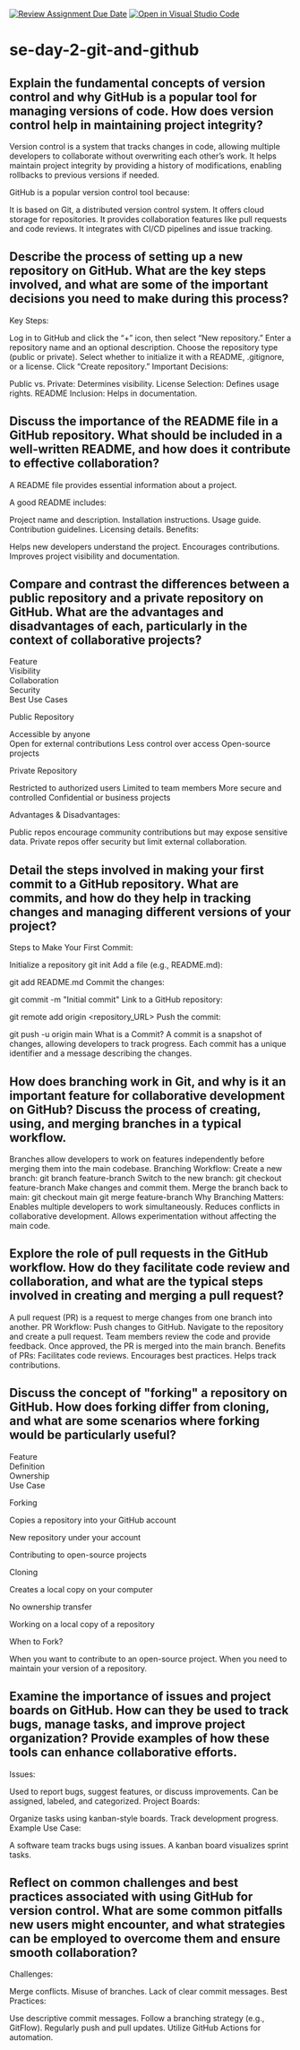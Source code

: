 [![Review Assignment Due Date](https://classroom.github.com/assets/deadline-readme-button-22041afd0340ce965d47ae6ef1cefeee28c7c493a6346c4f15d667ab976d596c.svg)](https://classroom.github.com/a/8wgCKhpZ)
[![Open in Visual Studio Code](https://classroom.github.com/assets/open-in-vscode-2e0aaae1b6195c2367325f4f02e2d04e9abb55f0b24a779b69b11b9e10269abc.svg)](https://classroom.github.com/online_ide?assignment_repo_id=18412346&assignment_repo_type=AssignmentRepo)
# se-day-2-git-and-github
## Explain the fundamental concepts of version control and why GitHub is a popular tool for managing versions of code. How does version control help in maintaining project integrity?
Version control is a system that tracks changes in code, allowing multiple developers to collaborate without overwriting each other’s work. It helps maintain project integrity by providing a history of modifications, enabling rollbacks to previous versions if needed.

GitHub is a popular version control tool because:

It is based on Git, a distributed version control system.
It offers cloud storage for repositories.
It provides collaboration features like pull requests and code reviews.
It integrates with CI/CD pipelines and issue tracking.

## Describe the process of setting up a new repository on GitHub. What are the key steps involved, and what are some of the important decisions you need to make during this process?
Key Steps:

Log in to GitHub and click the “+” icon, then select “New repository.”
Enter a repository name and an optional description.
Choose the repository type (public or private).
Select whether to initialize it with a README, .gitignore, or a license.
Click “Create repository.”
Important Decisions:

Public vs. Private: Determines visibility.
License Selection: Defines usage rights.
README Inclusion: Helps in documentation.
## Discuss the importance of the README file in a GitHub repository. What should be included in a well-written README, and how does it contribute to effective collaboration?
A README file provides essential information about a project.

A good README includes:

Project name and description.
Installation instructions.
Usage guide.
Contribution guidelines.
Licensing details.
Benefits:

Helps new developers understand the project.
Encourages contributions.
Improves project visibility and documentation.
## Compare and contrast the differences between a public repository and a private repository on GitHub. What are the advantages and disadvantages of each, particularly in the context of collaborative projects?

Feature	           	                      
Visibility	                             
Collaboration	      	        
Security	           	                
Best Use Cases	                         

Public Repository

Accessible by anyone	
Open for external contributions
Less control over access
Open-source projects	

 Private Repository
 
 Restricted to authorized users
 Limited to team members
 More secure and controlled
 Confidential or business projects
 
Advantages & Disadvantages:

Public repos encourage community contributions but may expose sensitive data.
Private repos offer security but limit external collaboration.

## Detail the steps involved in making your first commit to a GitHub repository. What are commits, and how do they help in tracking changes and managing different versions of your project?
Steps to Make Your First Commit:

Initialize a repository
git init
Add a file (e.g., README.md):

git add README.md
Commit the changes:

git commit -m "Initial commit"
Link to a GitHub repository:

git remote add origin <repository_URL>
Push the commit:

git push -u origin main
What is a Commit?
A commit is a snapshot of changes, allowing developers to track progress. Each commit has a unique identifier and a message describing the changes.
## How does branching work in Git, and why is it an important feature for collaborative development on GitHub? Discuss the process of creating, using, and merging branches in a typical workflow.
Branches allow developers to work on features independently before merging them into the main codebase.
Branching Workflow:
Create a new branch:
git branch feature-branch
Switch to the new branch:
git checkout feature-branch
Make changes and commit them.
Merge the branch back to main:
git checkout main
git merge feature-branch
Why Branching Matters:
Enables multiple developers to work simultaneously.
Reduces conflicts in collaborative development.
Allows experimentation without affecting the main code.
## Explore the role of pull requests in the GitHub workflow. How do they facilitate code review and collaboration, and what are the typical steps involved in creating and merging a pull request?
A pull request (PR) is a request to merge changes from one branch into another.
PR Workflow:
Push changes to GitHub.
Navigate to the repository and create a pull request.
Team members review the code and provide feedback.
Once approved, the PR is merged into the main branch.
Benefits of PRs:
Facilitates code reviews.
Encourages best practices.
Helps track contributions.

## Discuss the concept of "forking" a repository on GitHub. How does forking differ from cloning, and what are some scenarios where forking would be particularly useful?

Feature	                             
Definition	                                            
Ownership                          	                               
Use Case	                                                     

Forking	

Copies a repository into your GitHub account	


New repository under your account	

Contributing to open-source projects	


Cloning

Creates a local copy on your computer

No ownership transfer

Working on a local copy of a repository

When to Fork?

When you want to contribute to an open-source project.
When you need to maintain your version of a repository.

## Examine the importance of issues and project boards on GitHub. How can they be used to track bugs, manage tasks, and improve project organization? Provide examples of how these tools can enhance collaborative efforts.
Issues:

Used to report bugs, suggest features, or discuss improvements.
Can be assigned, labeled, and categorized.
Project Boards:

Organize tasks using kanban-style boards.
Track development progress.
Example Use Case:

A software team tracks bugs using issues.
A kanban board visualizes sprint tasks.
## Reflect on common challenges and best practices associated with using GitHub for version control. What are some common pitfalls new users might encounter, and what strategies can be employed to overcome them and ensure smooth collaboration?
Challenges:

Merge conflicts.
Misuse of branches.
Lack of clear commit messages.
Best Practices:

Use descriptive commit messages.
Follow a branching strategy (e.g., GitFlow).
Regularly push and pull updates.
Utilize GitHub Actions for automation.

